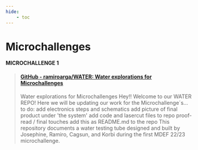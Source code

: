 ```yaml
---
hide:
    - toc
---
```


# Microchallenges

**MICROCHALLENGE 1**

<blockquote class="embedly-card"><h4><a href="https://github.com/ramiroarga/WATER">GitHub - ramiroarga/WATER: Water explorations for Microchallenges</a></h4><p>Water explorations for Microchallenges Hey!! Welcome to our WATER REPO! Here we will be updating our work for the Microchallenge´s... to do: add electronics steps and schematics add picture of final product under 'the system' add code and lasercut files to repo proof-read / final touches add this as README.md to the repo This repository documents a water testing tube designed and built by Josephine, Ramiro, Cagsun, and Korbi during the first MDEF 22/23 microchallenge.</p></blockquote>
<script async src="//cdn.embedly.com/widgets/platform.js" charset="UTF-8"></script>